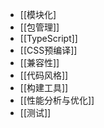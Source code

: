 - [[模块化]
- [[包管理]]
- [[TypeScript]]
- [[CSS预编译]]
- [[兼容性]]
- [[代码风格]]
- [[构建工具]]
- [[性能分析与优化]]
- [[测试]]
